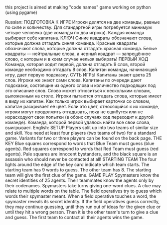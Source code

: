 this project is aimed at making "code names" game working on python (using pygame)

Russian:
ПОДГОТОВКА К ИГРЕ
Игроки делятся на две команды, равные по силе и количеству. Для стандартной игры потребуется минимум
четыре человека (две команды по два игрока). Каждая команда выбирает себе капитана.
КЛЮЧ
Синие квадраты обозначают слова, которые должна отгадать синяя команда. Красные квадраты обозначают слова, которые
должна отгадать красная команда. Белые квадраты — нейтральные слова, а черный квадрат — запрещённое слово, с которым
и в коем случае нельзя выбирать!
ПЕРВЫЙ ХОД
Команда, которая ходит первой, должна отгадать 9 слов, второй команде необходимо отгадать 8 слов.
Капитан команды, начинающей игру, дает первую подсказку.
СУТЬ ИГРЫ
Капитаны знают цвета 25 слов. Игроки же знают сами слова.
Капитаны по очереди дают подсказки, состоящие из одного слова и количество подходящих под это описание слов.
Слово может относиться к нескольким словам, выложенным на столе.
Игроки пытаются отгадать слова, которые имеет в виду их капитан.
Как только игрок выбирает карточки со словом, капитан раскрывает её цвет.
Если это цвет, относящийся к их команде, игроки могут продолжить отгадывать, пока не ошибутся или не израсходуют
свои попытки (в обоих случаях ход переходит к другой команде).
Команда, которой первой удалось найти все свои слова, выигрывает.
English:
SETUP
Players split up into two teams of similar size and skill. You need at least four players (two teams of two) for a 
standard game. Variants for two or three players can be found on the back page.
THE KEY
Blue squares correspond to words that Blue Team must guess (blue agents). 
Red squares correspond to words that Red Team must guess (red agents). 
Pale squares are innocent bystanders, and the black square is an assassin who should never be contacted at all!
STARTING TEAM
The four lights around the edge of the key card indicate which team starts. The starting team has 9 words to guess. The 
other team has 8. The starting team will give the first clue of the game.
GAME PLAY
Spymasters know the secret identities of 25 agents. Their teammates know the agents only by their codenames.
Spymasters take turns giving one-word clues. 
A clue may relate to multiple words on the table. 
The field operatives try to guess which words their spymaster meant. 
When a field operative touches a word, the spymaster reveals its secret identity. 
If the field operatives guess correctly, they may continue guessing, until they run out of ideas for the given clue or until they hit a wrong person. 
Then it is the other team's turn to give a clue and guess. 
The first team to contact all their agents wins the game.